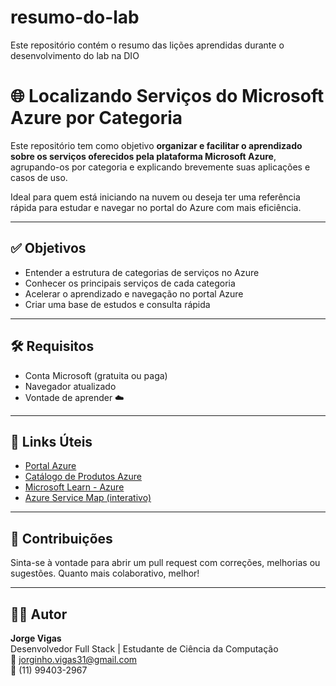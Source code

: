 # resumo-do-lab
Este repositório contém o resumo das lições aprendidas durante o desenvolvimento do lab na DIO
# 🌐 Localizando Serviços do Microsoft Azure por Categoria

Este repositório tem como objetivo **organizar e facilitar o aprendizado sobre os serviços oferecidos pela plataforma Microsoft Azure**, agrupando-os por categoria e explicando brevemente suas aplicações e casos de uso.

Ideal para quem está iniciando na nuvem ou deseja ter uma referência rápida para estudar e navegar no portal do Azure com mais eficiência.

---

## ✅ Objetivos

- Entender a estrutura de categorias de serviços no Azure
- Conhecer os principais serviços de cada categoria
- Acelerar o aprendizado e navegação no portal Azure
- Criar uma base de estudos e consulta rápida

---

## 🛠 Requisitos

- Conta Microsoft (gratuita ou paga)
- Navegador atualizado
- Vontade de aprender ☁️

---

## 🔗 Links Úteis

- [Portal Azure](https://portal.azure.com)
- [Catálogo de Produtos Azure](https://azure.microsoft.com/pt-br/products/)
- [Microsoft Learn - Azure](https://learn.microsoft.com/pt-br/training/azure/)
- [Azure Service Map (interativo)](https://learn.microsoft.com/en-us/azure/architecture/browse/)

---

## 🙌 Contribuições

Sinta-se à vontade para abrir um pull request com correções, melhorias ou sugestões. Quanto mais colaborativo, melhor!

---

## 👨‍💻 Autor

**Jorge Vigas**  
Desenvolvedor Full Stack | Estudante de Ciência da Computação  
📧 jorginho.vigas31@gmail.com  
📱 (11) 99403-2967  
